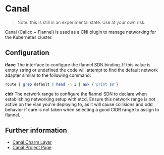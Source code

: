 # Canal

> Note: this is still in an experimental state. Use at your own risk.

Canal (Calico + Flannel) is used as a CNI plugin to manage networking for the
Kubernetes cluster.

## Configuration

**iface** The interface to configure the flannel SDN binding. If this value is
empty string or undefined the code will attempt to find the default network
adapter similar to the following command:  
```bash
route | grep default | head -n 1 | awk {'print $8'}
```

**cidr** The network range to configure the flannel SDN to declare when
establishing networking setup with etcd. Ensure this network range is not active
on the vlan you're deploying to, as it will cause collisions and odd behavior
if care is not taken when selecting a good CIDR range to assign to flannel.

## Further information

- [Canal Charm Layer](https://github.com/juju-solutions/layer-canal)
- [Canal Project Page](https://github.com/projectcalico/canal)
